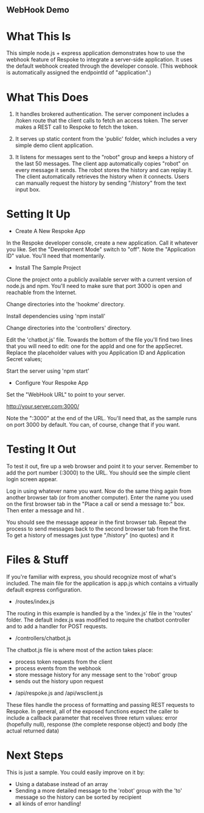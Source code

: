 ## WebHook Demo

# What This Is

This simple node.js + express application demonstrates how to use the webhook feature 
of Respoke to integrate a server-side application. It uses the default webhook created 
through the developer console. (This webhook is automatically assigned the endpointId 
of "application".)

# What This Does

1. It handles brokered authentication. The server component includes a /token route that 
the client calls to fetch an access token. The server makes a REST call to Respoke to 
fetch the token.

2. It serves up static content from the 'public' folder, which includes a very simple 
demo client application.

3. It listens for messages sent to the "robot" group and keeps a history of the last 
50 messages. The client app automatically copies "robot" on every message it sends. 
The robot stores the history and can replay it. The client automatically retrieves the 
history when it connects. Users can manually request the history by sending "/history" 
from the text input box.

# Setting It Up

* Create A New Respoke App

In the Respoke developer console, create a new application. Call it whatever you like. 
Set the "Development Mode" switch to "off". Note the "Application ID" value. You'll need 
that momentarily.

* Install The Sample Project

Clone the project onto a publicly available server with a current version of node.js 
and npm. You'll need to make sure that port 3000 is open and reachable from the Internet.

Change directories into the 'hookme' directory.

Install dependencies using 'npm install'

Change directories into the 'controllers' directory. 

Edit the 'chatbot.js' file. Towards the bottom of the file you'll find two lines that you 
will need to edit: one for the appId and one for the appSecret. Replace the placeholder 
values with you Application ID and Application Secret values;

Start the server using 'npm start'

* Configure Your Respoke App

Set the "WebHook URL" to point to your server. 

  http://your.server.com:3000/
  
Note the ":3000" at the end of the URL. You'll need that, as the sample runs on port 
3000 by default. You can, of course, change that if you want.

# Testing It Out

To test it out, fire up a web browser and point it to your server. Remember to add the 
port number (:3000) to the URL. You should see the simple client login screen appear.

Log in using whatever name you want. Now do the same thing again from another browser 
tab (or from another computer). Enter the name you used on the first browser tab in the 
"Place a call or send a message to:" box. Then enter a message and hit <enter>.

You should see the message appear in the first browser tab. Repeat the process to 
send messages back to the second browser tab from the first. To get a history of messages 
just type "/history" (no quotes) and it <enter>

# Files & Stuff

If you're familiar with express, you should recognize most of what's included. The 
main file for the application is app.js which contains a virtually default express 
configuration.

* /routes/index.js

The routing in this example is handled by a the 'index.js' file in the 'routes' folder. 
The default index.js was modified to require the chatbot controller and to add a handler 
for POST requests.

* /controllers/chatbot.js

The chatbot.js file is where most of the action takes place:

- process token requests from the client
- process events from the webhook
- store message history for any message sent to the 'robot' group
- sends out the history upon request


* /api/respoke.js and /api/wsclient.js

These files handle the process of formatting and passing REST requests to Respoke. In 
general, all of the exposed functions expect the caller to include a callback parameter 
that receives three return values: error (hopefully null), response (the complete response 
object) and body (the actual returned data)

# Next Steps

This is just a sample. You could easily improve on it by:

- Using a database instead of an array
- Sending a more detailed message to the 'robot' group with the 'to' message so the 
history can be sorted by recipient
- all kinds of error handling!
